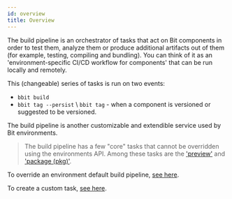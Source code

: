 ```yaml
---
id: overview
title: Overview
---
```


The build pipeline is an orchestrator of tasks that act on Bit components in order to test them, analyze them or produce additional artifacts out of them (for example, testing, compiling and bundling). You can think of it as an 'environment-specific CI/CD workflow for components' that can be run locally and remotely.

This (changeable) series of tasks is run on two events:
 * `bbit build`
 * `bbit tag --persist` \ `bbit tag` - when a component is versioned or suggested to be versioned. 

 The build pipeline is another customizable and extendible service used by Bit environments.

> The build pipeline has a few "core" tasks that cannot be overridden using the environments API. Among these tasks are the ['preview'](TODO) and ['package (pkg)'](TODO).

 To override an environment default build pipeline, [see here](/docs/build-pipeline/override-pipeline).

 To create a custom task, [see here](/docs/build-pipeline/create-build-task).

